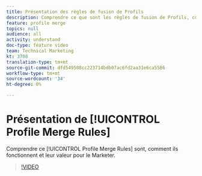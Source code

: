 ```yaml
---
title: Présentation des règles de fusion de Profils
description: Comprendre ce que sont les règles de fusion de Profils, comment elles fonctionnent et leur valeur pour le spécialiste du marketing.
feature: profile merge
topics: null
audience: all
activity: understand
doc-type: feature video
team: Technical Marketing
kt: 3708
translation-type: tm+mt
source-git-commit: dfd549508cc223714bdb07ac6fd2aa31e6ca5586
workflow-type: tm+mt
source-wordcount: '34'
ht-degree: 0%

---
```



# Présentation de [!UICONTROL Profile Merge Rules]

Comprendre ce [!UICONTROL Profile Merge Rules] sont, comment ils fonctionnent et leur valeur pour le Marketer.

>[!VIDEO](https://video.tv.adobe.com/v/28974/?quality=12)
